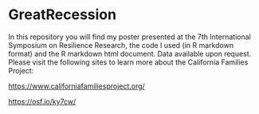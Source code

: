 # GreatRecession

In this repository you will find my poster presented at the 7th International Symposium on 
Resilience Research, the code I used (in R markdown format) and the R markdown html document. 
Data available upon request.
Please visit the following sites to learn more about the California Families Project:

https://www.californiafamiliesproject.org/

https://osf.io/ky7cw/
